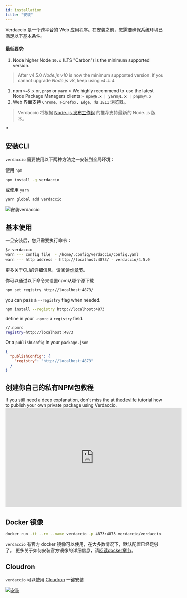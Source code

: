 ```yaml
---
id: installation
title: "安装"
---
```


Verdaccio 是一个跨平台的 Web 应用程序。在安装之前，您需要确保系统环境已满足以下基本条件。

#### 最低要求:

1. Node higher Node `10.x` (LTS "Carbon") is the minimum supported version.

> After v4.5.0 *Node.js v10* is now the minimum supported version. If you cannot upgrade *Node.js v8*, keep using `v4.4.4`.

1. npm `>=5.x` or, `pnpm` or `yarn` > We highly recommend to use the latest Node Package Managers clients `> npm@6.x | yarn@1.x | pnpm@4.x`
2. Web 界面支持 `Chrome, Firefox, Edge, 和 IE11` 浏览器。

> Verdaccio 将根据 [Node. js 发布工作组](https://github.com/nodejs/Release) 的推荐支持最新的 Node. js 版本。

<div id="codefund">''</div>

## 安装CLI

`verdaccio` 需要使用以下两种方法之一安装到全局环境：

使用 `npm`

```bash
npm install -g verdaccio
```

或使用 `yarn`

```bash
yarn global add verdaccio
```

![安装verdaccio](assets/install_verdaccio.gif)

## 基本使用

一旦安装后，您只需要执行命令：

```bash
$> verdaccio
warn --- config file  - /home/.config/verdaccio/config.yaml
warn --- http address - http://localhost:4873/ - verdaccio/4.5.0
```

更多关于CLI的详细信息，请[阅读cli章节](cli.md)。

你可以通过以下命令来设置npm从哪个源下载

```bash
npm set registry http://localhost:4873/
```

you can pass a `--registry` flag when needed.

```bash
npm install --registry http://localhost:4873
```

define in your `.npmrc` a `registry` field.

```bash
//.npmrc
registry=http://localhost:4873
```

Or a `publishConfig` in your `package.json`

```json
{
  "publishConfig": {
    "registry": "http://localhost:4873"
  }
}
```

## 创建你自己的私有NPM包教程

If you still need a deep explanation, don't miss the at [thedevlife](https://mybiolink.co/thedevlife) tutorial how to publish your own private package using Verdaccio. <iframe width="560" height="315" src="https://www.youtube.com/embed/Co0RwdpEsag" frameborder="0" allow="accelerometer; autoplay; encrypted-media; gyroscope; picture-in-picture" allowfullscreen mark="crwd-mark"></iframe> 

## Docker 镜像

```bash
docker run -it --rm --name verdaccio -p 4873:4873 verdaccio/verdaccio
```

`verdaccio` 有官方 docker 镜像可以使用，在大多数情况下，默认配置已经足够了。 更多关于如何安装官方镜像的详细信息，请[阅读docker章节](docker.md)。

## Cloudron

`verdaccio` 可以使用 [Cloudron](https://cloudron.io) 一键安装

[![安装](https://cloudron.io/img/button.svg)](https://cloudron.io/button.html?app=org.eggertsson.verdaccio)